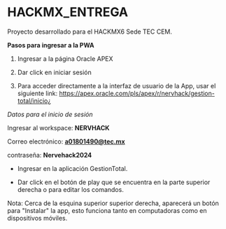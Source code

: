 # HACKMX_ENTREGA

Proyecto desarrollado para el HACKMX6 Sede TEC CEM.

**Pasos para ingresar a la PWA**

1. Ingresar a la página Oracle APEX
2. Dar click en iniciar sesión

3. Para acceder directamente a la interfaz de usuario de la App, usar el siguiente link: https://apex.oracle.com/pls/apex/r/nervhack/gestion-total/inicio¿
   
_Datos para el inicio de sesión_

Ingresar al workspace: **NERVHACK**

Correo electrónico: **a01801490@tec.mx**

contraseña: **Nervehack2024**

- Ingresar en la aplicación GestionTotal.
  
- Dar click en el botón de play que se encuentra en la parte superior derecha o para editar los comandos.
  
Nota: Cerca de la esquina superior superior derecha, aparecerá un botón para "Instalar" la app, esto funciona tanto en computadoras como en dispositivos móviles.

